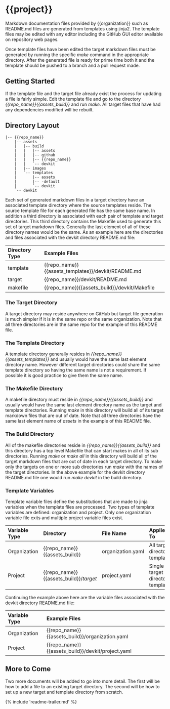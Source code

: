 # {{project}}

Markdown documentation files provided by {{organization}} such as README.md files are generated from templates using jinja2.
The template files may be edited with any editor including the GitHub GUI editor available on repository web pages.

Once template files have been edited the target markdown files must be generated by running the specific _make_ command in the appropriate directory.
After the generated file is ready for prime time both it and the template should be pushed to a branch and a pull request made.

## Getting Started

If the template file and the target file already exist the process for updating a file is fairly simple.
Edit the template file and go to the directory *{{repo_name}}{{assets_build}}* and run _make_.
All target files that have had any dependencies modified will be rebuilt.

## Directory Layout

    |-- {{repo_name}}
        |-- assets
        |   |-- build
        |   |   |-- assets
        |   |   |-- github
        |   |   |-- {{repo_name}}
        |   |   `-- devkit
        |   |-- images
        |   `-- templates
        |       |-- assets
        |       |-- -default
        |       `-- devkit
        `-- devkit

Each set of generated markdown files in a target directory have an associated template directory where the source templates reside.
The source template file for each generated file has the same base name.
In addition a third directory is associated with each pair of template and target directories.
This third directory contains the Makefile used to generate this set of target markdown files.
Generally the last element of all of these directory names would be the same.
As an example here are the directories and files associated with the
devkit directory README.md file:

|Directory Type|Example Files|
|:-|:-|
|template|{{repo_name}}{{assets_templates}}/devkit/README.md|
|target|{{repo_name}}/devkit/README.md|
|makefile|{{repo_name}}{{assets_build}}/devkit/Makefile|

### The Target Directory

A target directory may reside anywhere on GitHub but target file generation is much simpler if it is in the same repo or the same organization.
Note that all three directories are in the same repo for the example of this README file.

### The Template Directory

A template directory generally resides in *{{repo_name}}{{assets_templates}}* and usually would have the same last element directory name.
However different target directories could share the same template directory so having the same name is not a requirement.
If possible it is good practice to give them the same name.

### The Makefile Directory

A makefile directory must reside in *{{repo_name}}{{assets_build}}* and usually would have the same last element directory name as the target and template directories.
Running _make_ in this directory will build all of its target markdown files that are out of date.
Note that all three directories have the same last element name of *assets* in the example of this README file.

### The Build Directory

All of the makefile directories reside in *{{repo_name}}{{assets_build}}* and this directory has a top level Makefile that can start makes in all of its sub directories.
Running _make_ or _make all_ in this directory will build all of the target markdown files that are out of date in each target directory.
To make only the targets on one or more sub directories run _make_ with the names of the target directories.
In the above example for the devkit directory README.md file one would run _make devkit_ in the build directory.

### Template Variables

Template variable files define the substitutions that are made to jinja
variables when the template files are processed.
Two types of template variables are defined: organization and project.
Only one organization variable file exits and multiple project variable files exist.

|Variable Type|Directory|File Name|Applies To|
|:-|:-|:-|:-|
|Organization|{{repo_name}}{{assets_build}}|organization.yaml|All target directory templates
|Project|{{repo_name}}{{assets_build}}/_target_|project.yaml|Single target directory templates

Continuing the example above here are the variable files associated with the
devkit directory README.md file:

|Variable Type|Example Files|
|:-|:-|
|Organization|{{repo_name}}{{assets_build}}/organization.yaml|
|Project|{{repo_name}}{{assets_build}}/devkit/project.yaml|

## More to Come

Two more documents will be added to go into more detail.
The first will be how to add a file to an existing target directory.
The second will be how to set up a new target and template directory from scratch.

{% include 'readme-trailer.md' %}
